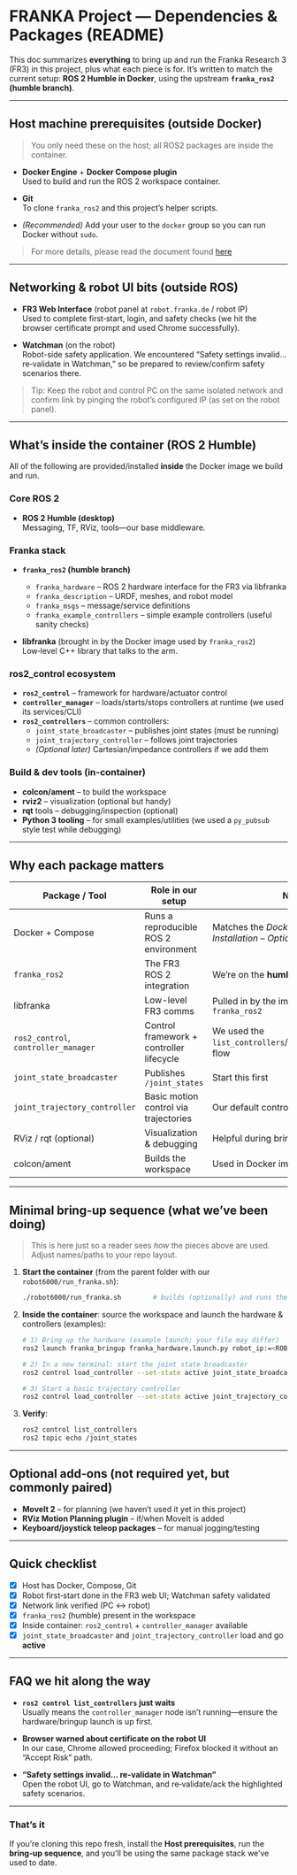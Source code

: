 # FRANKA Project — Dependencies & Packages (README)

This doc summarizes **everything** to bring up and run the Franka Research 3 (FR3) in this project, plus what each piece is for. It’s written to match the current setup: **ROS 2 Humble in Docker**, using the upstream **`franka_ros2` (humble branch)**.

---

## Host machine prerequisites (outside Docker)

> You only need these on the host; all ROS2 packages are inside the container.

- **Docker Engine** + **Docker Compose plugin**  
  Used to build and run the ROS 2 workspace container.

- **Git**  
  To clone `franka_ros2` and this project’s helper scripts.

- _(Recommended)_ Add your user to the `docker` group so you can run Docker without `sudo`.

> For more details, please read the document found [here](readDocker.md)

---

## Networking & robot UI bits (outside ROS)

- **FR3 Web Interface** (robot panel at `robot.franka.de` / robot IP)  
  Used to complete first‑start, login, and safety checks (we hit the browser certificate prompt and used Chrome successfully).

- **Watchman** (on the robot)  
  Robot-side safety application. We encountered “Safety settings invalid… re‑validate in Watchman,” so be prepared to review/confirm safety scenarios there.

> Tip: Keep the robot and control PC on the same isolated network and confirm link by pinging the robot’s configured IP (as set on the robot panel).

---

## What’s inside the container (ROS 2 Humble)

All of the following are provided/installed **inside** the Docker image we build and run.

### Core ROS 2

- **ROS 2 Humble (desktop)**  
  Messaging, TF, RViz, tools—our base middleware.

### Franka stack

- **`franka_ros2` (humble branch)**

  - `franka_hardware` – ROS 2 hardware interface for the FR3 via libfranka
  - `franka_description` – URDF, meshes, and robot model
  - `franka_msgs` – message/service definitions
  - `franka_example_controllers` – simple example controllers (useful sanity checks)

- **libfranka** (brought in by the Docker image used by `franka_ros2`)  
  Low‑level C++ library that talks to the arm.

### ros2_control ecosystem

- **`ros2_control`** – framework for hardware/actuator control
- **`controller_manager`** – loads/starts/stops controllers at runtime (we used its services/CLI)
- **`ros2_controllers`** – common controllers:
  - `joint_state_broadcaster` – publishes joint states (must be running)
  - `joint_trajectory_controller` – follows joint trajectories
  - _(Optional later)_ Cartesian/impedance controllers if we add them

### Build & dev tools (in-container)

- **colcon/ament** – to build the workspace
- **rviz2** – visualization (optional but handy)
- **rqt** tools – debugging/inspection (optional)
- **Python 3 tooling** – for small examples/utilities (we used a `py_pubsub` style test while debugging)

---

## Why each package matters

| Package / Tool                       | Role in our setup                        | Notes                                                                   |
| ------------------------------------ | ---------------------------------------- | ----------------------------------------------------------------------- |
| Docker + Compose                     | Runs a reproducible ROS 2 environment    | Matches the _Docker Container Installation – Option A_ flow we scripted |
| `franka_ros2`                        | The FR3 ROS 2 integration                | We’re on the **humble** branch                                          |
| libfranka                            | Low-level FR3 comms                      | Pulled in by the image used with `franka_ros2`                          |
| `ros2_control`, `controller_manager` | Control framework + controller lifecycle | We used the `list_controllers`/`load_configure_start` flow              |
| `joint_state_broadcaster`            | Publishes `/joint_states`                | Start this first                                                        |
| `joint_trajectory_controller`        | Basic motion control via trajectories    | Our default controller for bring-up                                     |
| RViz / rqt (optional)                | Visualization & debugging                | Helpful during bring-up                                                 |
| colcon/ament                         | Builds the workspace                     | Used in Docker image                                                    |

---

## Minimal bring-up sequence (what we’ve been doing)

> This is here just so a reader sees _how_ the pieces above are used. Adjust names/paths to your repo layout.

1. **Start the container** (from the parent folder with our `robot6000/run_franka.sh`):

   ```bash
   ./robot6000/run_franka.sh        # builds (optionally) and runs the Humble container
   ```

2. **Inside the container**: source the workspace and launch the hardware & controllers (examples):

   ```bash
   # 1) Bring up the hardware (example launch; your file may differ)
   ros2 launch franka_bringup franka_hardware.launch.py robot_ip:=<ROBOT_IP>      robot:=fr3

   # 2) In a new terminal: start the joint state broadcaster
   ros2 control load_controller --set-state active joint_state_broadcaster

   # 3) Start a basic trajectory controller
   ros2 control load_controller --set-state active joint_trajectory_controller
   ```

3. **Verify**:
   ```bash
   ros2 control list_controllers
   ros2 topic echo /joint_states
   ```

---

## Optional add‑ons (not required yet, but commonly paired)

- **MoveIt 2** – for planning (we haven’t used it yet in this project)
- **RViz Motion Planning plugin** – if/when MoveIt is added
- **Keyboard/joystick teleop packages** – for manual jogging/testing

---

## Quick checklist

- [x] Host has Docker, Compose, Git
- [x] Robot first‑start done in the FR3 web UI; Watchman safety validated
- [x] Network link verified (PC ↔︎ robot)
- [x] `franka_ros2` (humble) present in the workspace
- [x] Inside container: `ros2_control` + `controller_manager` available
- [x] `joint_state_broadcaster` and `joint_trajectory_controller` load and go **active**

---

## FAQ we hit along the way

- **`ros2 control list_controllers` just waits**  
  Usually means the `controller_manager` node isn’t running—ensure the hardware/bringup launch is up first.

- **Browser warned about certificate on the robot UI**  
  In our case, Chrome allowed proceeding; Firefox blocked it without an “Accept Risk” path.

- **“Safety settings invalid… re-validate in Watchman”**  
  Open the robot UI, go to Watchman, and re‑validate/ack the highlighted safety scenarios.

---

### That’s it

If you’re cloning this repo fresh, install the **Host prerequisites**, run the **bring‑up sequence**, and you’ll be using the same package stack we’ve used to date.
